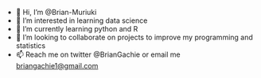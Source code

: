 - 👋 Hi, I’m @Brian-Muriuki
- 👀 I’m interested in learning data science
- 🌱 I’m currently learning python and R
- 💞️ I’m looking to collaborate on projects to improve my programming and statistics 
- 📫 Reach me on twitter @BrianGachie or email me briangachie1@gmail.com  

<!---
Brian-Muriuki/Brian-Muriuki is a ✨ special ✨ repository because its `README.md` (this file) appears on your GitHub profile.
You can click the Preview link to take a look at your changes.
--->
